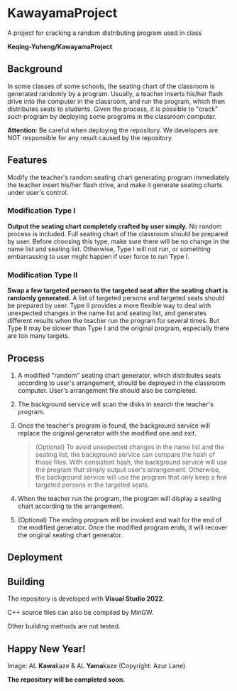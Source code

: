 # KawayamaProject
A project for cracking a random distributing program used in class

**Keqing-Yuheng/KawayamaProject**

## Background
In some classes of some schools, the seating chart of the classroom is generated randomly by a program. Usually, a teacher inserts his/her flash drive into the computer in the classroom, and run the program, which then distributes seats to students. Given the process, it is possible to "crack" such program by deploying some programs in the classroom computer.

**Attention**: Be careful when deploying the repository. We developers are NOT responsible for any result caused by the repository.

## Features
Modify the teacher's random seating chart generating program immediately the teacher insert his/her flash drive, and make it generate seating charts under user's control.

### Modification Type I
**Output the seating chart completely crafted by user simply.** No random process is included. Full seating chart of the classroom should be prepared by user. Before choosing this type, make sure there will be no change in the name list and seating list. Otherwise, Type I will not run, or something embarrassing to user might happen if user force to run Type I.

### Modification Type II
**Swap a few targeted person to the targeted seat after the seating chart is randomly generated.** A list of targeted persons and targeted seats should be prepared by user. Type II provides a more flexible way to deal with unexpected changes in the name list and seating list, and generates different results when the teacher run the program for several times. But Type II may be slower than Type I and the original program, especially there are too many targets.

## Process
1. A modified "random" seating chart generator, which distributes seats according to user's arrangement, should be deployed in the classroom computer. User's arrangement file should also be completed.

2. The background service will scan the disks in search the teacher's program.

3. Once the teacher's program is found, the background service will replace the original generator with the modified one and exit. 

   > (Optional) To avoid unexpected changes in the name list and the seating list, the background service can compare the hash of those files. With consistent hash, the background service will use the program that simply output user's arrangement. Otherwise, the background service will use the program that only keep a few targeted persons in the targeted seats.

4. When the teacher run the program, the program will display a seating chart according to the arrangement.

5. (Optional) The ending program will be invoked and wait for the end of the modified generator. Once the modified program ends, it will recover the original seating chart generator.

## Deployment

## Building
The repository is developed with **Visual Studio 2022**.

C++ source files can also be compiled by MinGW.

Other building methods are not tested.

## Happy New Year!

Image: AL **Kawa**kaze & AL **Yama**kaze (Copyright: Azur Lane)

**The repository will be completed soon.**